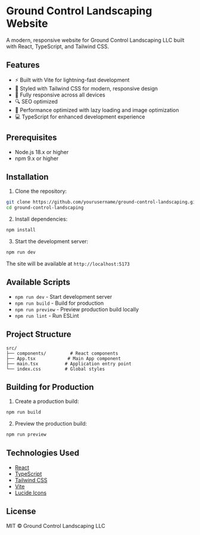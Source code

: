 # Ground Control Landscaping Website

A modern, responsive website for Ground Control Landscaping LLC built with React, TypeScript, and Tailwind CSS.

## Features

- ⚡️ Built with Vite for lightning-fast development
- 🎨 Styled with Tailwind CSS for modern, responsive design
- 📱 Fully responsive across all devices
- 🔍 SEO optimized
- 🚀 Performance optimized with lazy loading and image optimization
- 💻 TypeScript for enhanced development experience

## Prerequisites

- Node.js 18.x or higher
- npm 9.x or higher

## Installation

1. Clone the repository:
```bash
git clone https://github.com/yourusername/ground-control-landscaping.git
cd ground-control-landscaping
```

2. Install dependencies:
```bash
npm install
```

3. Start the development server:
```bash
npm run dev
```

The site will be available at `http://localhost:5173`

## Available Scripts

- `npm run dev` - Start development server
- `npm run build` - Build for production
- `npm run preview` - Preview production build locally
- `npm run lint` - Run ESLint

## Project Structure

```
src/
├── components/         # React components
├── App.tsx            # Main App component
├── main.tsx          # Application entry point
└── index.css         # Global styles
```

## Building for Production

1. Create a production build:
```bash
npm run build
```

2. Preview the production build:
```bash
npm run preview
```

## Technologies Used

- [React](https://reactjs.org/)
- [TypeScript](https://www.typescriptlang.org/)
- [Tailwind CSS](https://tailwindcss.com/)
- [Vite](https://vitejs.dev/)
- [Lucide Icons](https://lucide.dev/)

## License

MIT © Ground Control Landscaping LLC